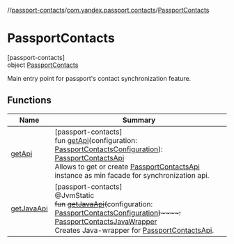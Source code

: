 //[passport-contacts](../../../index.md)/[com.yandex.passport.contacts](../index.md)/[PassportContacts](index.md)

# PassportContacts

[passport-contacts]\
object [PassportContacts](index.md)

Main entry point for passport's contact synchronization feature.

## Functions

| Name | Summary |
|---|---|
| [getApi](get-api.md) | [passport-contacts]<br>fun [getApi](get-api.md)(configuration: [PassportContactsConfiguration](../-passport-contacts-configuration/index.md)): [PassportContactsApi](../-passport-contacts-api/index.md)<br>Allows to get or create [PassportContactsApi](../-passport-contacts-api/index.md) instance as min facade for synchronization api. |
| [getJavaApi](get-java-api.md) | [passport-contacts]<br>@JvmStatic<br>~~fun~~ [~~getJavaApi~~](get-java-api.md)~~(~~configuration: [PassportContactsConfiguration](../-passport-contacts-configuration/index.md)~~)~~~~:~~ [PassportContactsJavaWrapper](../-passport-contacts-java-wrapper/index.md)<br>Creates Java-wrapper for [PassportContactsApi](../-passport-contacts-api/index.md). |
